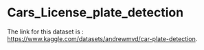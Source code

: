 # Cars_License_plate_detection 
The link for this dataset is : https://www.kaggle.com/datasets/andrewmvd/car-plate-detection.

